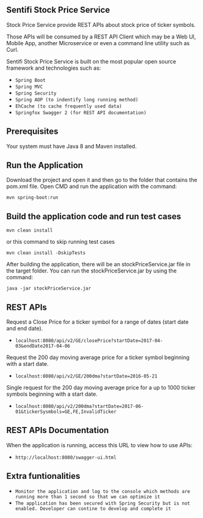 ##  Sentifi Stock Price Service ##

Stock Price Service provide REST APIs about stock price of ticker symbols.

Those APIs will be consumed by a REST API Client which may be a Web UI, Mobile App, another Microservice or even a command line utility such as Curl.

Sentifi Stock Price Service is built on the most popular open source framework and technologies such as:
* `Spring Boot `
* `Spring MVC`
* `Spring Security`
* `Spring AOP (to indentify long running method)`
* `EhCache (to cache frequently used data)`
* `Springfox Swagger 2 (for REST API documentation)`


## Prerequisites ##
Your system must have Java 8 and Maven installed.

## Run the Application ##
Download the project and open it and then go to the folder that contains the pom.xml file.
Open CMD and run the application with the command:
```
mvn spring-boot:run
```

## Build the application code and run test cases ##
```
mvn clean install
```
or this command to skip running test cases
```
mvn clean install -DskipTests
```
After building the application, there will be an stockPriceService.jar file in the target folder.
You can run the stockPriceService.jar by using the command:
```
java -jar stockPriceService.jar
```

## REST APIs ##
Request a Close Price for a ticker symbol for a range of dates (start date and end date).
* `localhost:8080/api/v2/GE/closePrice?startDate=2017-04-03&endDate2017-04-06 `

Request the 200 day moving average price for a ticker symbol beginning with a start date.
* `localhost:8080/api/v2/GE/200dma?startDate=2016-05-21 `

Single request for the 200 day moving average price for a up to 1000 ticker symbols beginning with a start date.
* `localhost:8080/api/v2/200dma?startDate=2017-06-01&tickerSysmbols=GE,FE,InvalidTicker `

## REST APIs Documentation ##
When the application is running, access this URL to view how to use APIs:
* `http://localhost:8080/swagger-ui.html `

## Extra funtionalities ##
* `Monitor the application and log to the console which methods are running more than 1 second so that we can optimize it `
* `The application has been secured with Spring Security but is not enabled. Developer can contine to develop and complete it `
